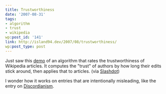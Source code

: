 ```yaml
---
title: Trustworthiness
date: '2007-08-31'
tags:
- algorithm
- trust
- wikipedia
wp:post_id: '141'
link: http://island94.dev/2007/08/trustworthiness/
wp:post_type: post
---
```


<p>Just saw this <a href="http://trust.cse.ucsc.edu/">demo</a> of an algorithm that rates the trustworthiness of Wikipedia articles.  It computes the "trust" of authors by how long their edits stick around, then applies that to articles. (via <a href="http://it.slashdot.org/it/07/08/31/0259224.shtml">Slashdot</a>)</p>

<p>I wonder how it works on entries that are intentionally misleading,  like the entry on <a href="http://en.wikipedia.org/wiki/Discordianism">Discordianism</a>.</p>
